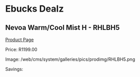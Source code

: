 
# Ebucks Dealz
## Nevoa Warm/Cool Mist H - RHLBH5
[Product Page](https://www.ebucks.com/web/shop/productSelected.do?prodId=1214132651&catId=1236472104)

Price: R1199.00

Image: /web/cms/system/galleries/pics/prodimg/RHLBH5.png

Savings: 


	